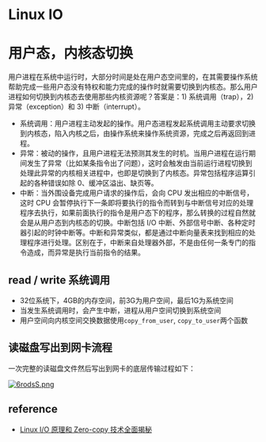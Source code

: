 # Linux IO

# 用户态，内核态切换

用户进程在系统中运行时，大部分时间是处在用户态空间里的，在其需要操作系统帮助完成一些用户态没有特权和能力完成的操作时就需要切换到内核态。那么用户进程如何切换到内核态去使用那些内核资源呢？答案是：1) 系统调用（trap），2) 异常（exception）和 3) 中断（interrupt）。

- 系统调用：用户进程主动发起的操作。用户态进程发起系统调用主动要求切换到内核态，陷入内核之后，由操作系统来操作系统资源，完成之后再返回到进程。
- 异常：被动的操作，且用户进程无法预测其发生的时机。当用户进程在运行期间发生了异常（比如某条指令出了问题），这时会触发由当前运行进程切换到处理此异常的内核相关进程中，也即是切换到了内核态。异常包括程序运算引起的各种错误如除 0、缓冲区溢出、缺页等。
- 中断：当外围设备完成用户请求的操作后，会向 CPU 发出相应的中断信号，这时 CPU 会暂停执行下一条即将要执行的指令而转到与中断信号对应的处理程序去执行，如果前面执行的指令是用户态下的程序，那么转换的过程自然就会是从用户态到内核态的切换。中断包括 I/O 中断、外部信号中断、各种定时器引起的时钟中断等。中断和异常类似，都是通过中断向量表来找到相应的处理程序进行处理。区别在于，中断来自处理器外部，不是由任何一条专门的指令造成，而异常是执行当前指令的结果。

## read / write 系统调用

- 32位系统下，4GB的内存空间，前3G为用户空间，最后1G为系统空间
- 当发生系统调用时，会产生中断，进程从用户空间切换到系统空间
- 用户空间向内核空间交换数据使用`copy_from_user`, `copy_to_user`两个函数


## 读磁盘写出到网卡流程

一次完整的读磁盘文件然后写出到网卡的底层传输过程如下：

[![6rodsS.png](https://s3.ax1x.com/2021/03/16/6rodsS.png)](https://imgtu.com/i/6rodsS)


## reference
- [Linux I/O 原理和 Zero-copy 技术全面揭秘](https://strikefreedom.top/linux-io-and-zero-copy)